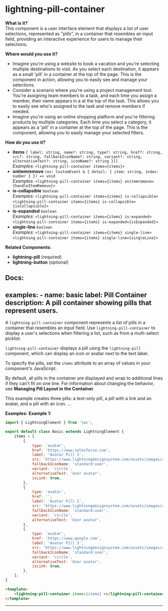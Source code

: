 # lightning-pill-container

**What is it?**  
This component is a user interface element that displays a list of user selections, represented as "pills", in a container that resembles an input field, providing an interactive experience for users to manage their selections.

**Where would you use it?**
- Imagine you're using a website to book a vacation and you're selecting multiple destinations to visit. As you select each destination, it appears as a small 'pill' in a container at the top of the page. This is the <lightning-pill-container> component in action, allowing you to easily see and manage your selections.
- Consider a scenario where you're using a project management tool. You're assigning team members to a task, and each time you assign a member, their name appears in a <lightning-pill-container> at the top of the task. This allows you to easily see who's assigned to the task and remove members if needed.
- Imagine you're using an online shopping platform and you're filtering products by multiple categories. Each time you select a category, it appears as a 'pill' in a container at the top of the page. This is the <lightning-pill-container> component, allowing you to easily manage your selected filters.

**How do you use it?**
- **items** `{ label: string, name?: string, type?: string, href?: string, src?: string, fallbackIconName?: string, variant?: string, alternativeText?: string, iconName?: string }[]`  
  _Examples:_
    `<lightning-pill-container items={items}>`
- **onitemremove** `(ev: CustomEvent & { detail: { item: string, index: number } }) => void`  
  _Examples:_
    `<lightning-pill-container items={items} onitemremove={handleItemRemove}>`
- **is-collapsible** `boolean`  
  _Examples:_
    `<lightning-pill-container items={items} is-collapsible>`
    `<lightning-pill-container items={items} is-collapsible={isCollapsible}>`
- **is-expanded** `boolean`  
  _Examples:_
    `<lightning-pill-container items={items} is-expanded>`
    `<lightning-pill-container items={items} is-expanded={isExpanded}>`
- **single-line** `boolean`  
  _Examples:_
    `<lightning-pill-container items={items} single-line>`
    `<lightning-pill-container items={items} single-line={singleLine}>`

**Related Components:**
- **lightning-pill** (required)
- **lightning-button** (optional)

**Docs:**
---
examples:
    - name: basic
      label: Pill Container
      description: A pill container showing pills that represent users.
---

A `lightning-pill-container` component represents a list of pills in a container
that resembles an input field. Use `lightning-pill-container` to display a user's
selections when filtering a list, such as from a multi-select picklist.

`lightning-pill-container` displays a pill using the `lightning-pill` component, which can display an icon or avatar next to the text label.

To specify the pills, set the `items` attribute to an array of values in your component's JavaScript.

By default, all pills in the container are displayed and wrap to additional lines if they can't fit on one line.
For information about changing the behavior, see **Managing Pill Layout in the Container**.

This example creates three pills: a text-only pill, a pill with a link and an avatar, and
a pill with an icon.
...

**Examples:**
**Example 1:**

```js
import { LightningElement } from 'lwc';

export default class Basic extends LightningElement {
    items = [
        {
            type: 'avatar',
            href: 'https://www.salesforce.com',
            label: 'Avatar Pill 1',
            src: 'https://www.lightningdesignsystem.com/assets/images/avatar1.jpg',
            fallbackIconName: 'standard:user',
            variant: 'circle',
            alternativeText: 'User avatar',
            isLink: true,
        },
        {
            type: 'avatar',
            href: '',
            label: 'Avatar Pill 2',
            src: 'https://www.lightningdesignsystem.com/assets/images/avatar2.jpg',
            fallbackIconName: 'standard:user',
            variant: 'circle',
            alternativeText: 'User avatar',
        },
        {
            type: 'avatar',
            href: 'https://www.google.com',
            label: 'Avatar Pill 3',
            src: 'https://www.lightningdesignsystem.com/assets/images/avatar3.jpg',
            fallbackIconName: 'standard:user',
            variant: 'circle',
            alternativeText: 'User avatar',
            isLink: true,
        },
    ];
}

```

```html
<template>
    <lightning-pill-container items={items} ></lightning-pill-container>
</template>

```

---
